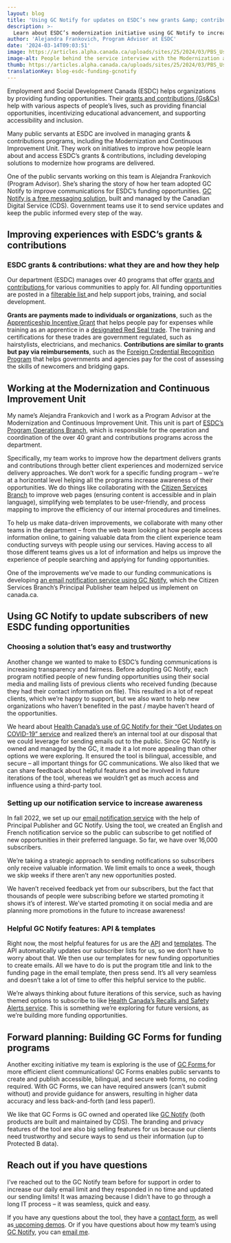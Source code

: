 ```yaml
---
layout: blog
title: 'Using GC Notify for updates on ESDC’s new grants &amp; contributions'
description: >-
  Learn about ESDC’s modernization initiative using GC Notify to increase the public’s awareness of their new grants &amp; contributions opportunities.
author: 'Alejandra Frankovich, Program Advisor at ESDC'
date: '2024-03-14T09:03:51'
image: https://articles.alpha.canada.ca/uploads/sites/25/2024/03/PBS_UsingGCNotifyUpdatesESDCGrantsContributions_Blog_EN.jpg
image-alt: People behind the service interview with the Modernization and Continuous Improvement Unit, part of the Program Operations Branch at ESDC.
thumb: https://articles.alpha.canada.ca/uploads/sites/25/2024/03/PBS_UsingGCNotifyUpdatesESDCGrantsContributions_Blog_EN.jpg
translationKey: blog-esdc-funding-gcnotify
---
```


<p>Employment and Social Development Canada (ESDC) helps organizations by providing funding opportunities. Their <a href="https://www.canada.ca/en/employment-social-development/services/funding.html" target="_blank" rel="noreferrer noopener">grants and contributions (Gs&amp;Cs)</a> help with various aspects of people’s lives, such as providing financial opportunities, incentivizing educational advancement, and supporting accessibility and inclusion.</p>



<p>Many public servants at ESDC are involved in managing grants &amp; contributions programs, including the Modernization and Continuous Improvement Unit. They work on initiatives to improve how people learn about and access ESDC’s grants &amp; contributions, including developing solutions to modernize how programs are delivered.</p>



<p>One of the public servants working on this team is Alejandra Frankovich (Program Advisor). She’s sharing the story of how her team adopted GC Notify to improve communications for ESDC’s funding opportunities. <a href="https://notification.canada.ca/?utm_source=EN_blog-esdc-funding-gcnotify&amp;utm_medium=Blog+post&amp;utm_campaign=CDS_Blogs" target="_blank" rel="noreferrer noopener">GC Notify is a free messaging solution</a>, built and managed by the Canadian Digital Service (CDS). Government teams use it to send service updates and keep the public informed every step of the way.</p>



<h2 class="wp-block-heading" id="h-improving-experiences-with-esdc-s-grants-amp-contributions"><strong>Improving experiences with ESDC’s grants &amp; contributions</strong></h2>



<h3 class="wp-block-heading" id="h-esdc-grants-amp-contributions-what-they-are-and-how-they-help"><strong>ESDC grants &amp; contributions: what they are and how they help</strong></h3>



<p>Our department (ESDC) manages over 40 programs that offer <a href="https://www.canada.ca/en/employment-social-development/services/funding.html" target="_blank" rel="noreferrer noopener">grants and contributions </a>for various communities to apply for. All funding opportunities are posted in a <a href="https://www.canada.ca/en/employment-social-development/services/funding/programs.html" target="_blank" rel="noreferrer noopener">filterable list </a>and help support jobs, training, and social development.</p>



<p><strong>Grants are payments made to individuals or organizations</strong>, such as the <a href="https://www.canada.ca/en/employment-social-development/services/funding/apprenticeship-incentive-overview.html" target="_blank" rel="noreferrer noopener">Apprenticeship Incentive Grant</a> that helps people pay for expenses while training as an apprentice in a <a href="https://www.red-seal.ca/eng/trades/tr.1d.2s_l.3st.shtml" target="_blank" rel="noreferrer noopener">designated Red Seal trade</a>. The training and certifications for these trades are government regulated, such as hairstylists, electricians, and mechanics. <strong>Contributions are similar to grants but pay via reimbursements</strong>, such as the <a href="https://www.canada.ca/en/employment-social-development/services/funding/foreign-credential-recognition.html" target="_blank" rel="noreferrer noopener">Foreign Credential Recognition Program</a> that helps governments and agencies pay for the cost of assessing the skills of newcomers and bridging gaps.</p>



<h2 class="wp-block-heading" id="h-working-at-the-modernization-and-continuous-improvement-unit"><strong>Working at the Modernization and Continuous Improvement Unit</strong></h2>



<p>My name’s Alejandra Frankovich and I work as a Program Advisor at the Modernization and Continuous Improvement Unit. This unit is part of <a href="https://www.canada.ca/en/employment-social-development/programs.html" target="_blank" rel="noreferrer noopener">ESDC’s Program Operations Branch</a>, which is responsible for the operation and coordination of the over 40 grant and contributions programs across the department.</p>



<p>Specifically, my team works to improve how the department delivers grants and contributions through better client experiences and modernized service delivery approaches. We don’t work for a specific funding program – we’re at a horizontal level helping all the programs increase awareness of their opportunities. We do things like collaborating with the <a href="https://www.canada.ca/en/employment-social-development/corporate/reports/briefing-binder-2019/book-1/department-101.html#h2.03-h3.01:~:text=Service%20Canada%20Branches-,Citizen%20Service%20Branch,-The%20Citizen%20Service" target="_blank" rel="noreferrer noopener">Citizen Services Branch</a> to improve web pages (ensuring content is accessible and in plain language), simplifying web templates to be user-friendly, and process mapping to improve the efficiency of our internal procedures and timelines.</p>



<p>To help us make data-driven improvements, we collaborate with many other teams in the department – from the web team looking at how people access information online, to gaining valuable data from the client experience team conducting surveys with people using our services. Having access to all those different teams gives us a lot of information and helps us improve the experience of people searching and applying for funding opportunities.</p>



<p>One of the improvements we’ve made to our funding communications is developing <a href="https://www.canada.ca/en/employment-social-development/services/funding/notified-opportunities.html">an email notification service using GC Notify</a>, which the Citizen Services Branch’s Principal Publisher team helped us implement on canada.ca.</p>



<h2 class="wp-block-heading" id="h-using-gc-notify-to-update-subscribers-of-new-esdc-funding-opportunities"><strong>Using GC Notify to update subscribers of new ESDC funding opportunities</strong></h2>



<h3 class="wp-block-heading" id="h-choosing-a-solution-that-s-easy-and-trustworthy"><strong>Choosing a solution that’s easy and trustworthy</strong></h3>



<p>Another change we wanted to make to ESDC’s funding communications is increasing transparency and fairness. Before adopting GC Notify, each program notified people of new funding opportunities using their social media and mailing lists of previous clients who received funding (because they had their contact information on file). This resulted in a lot of repeat clients, which we’re happy to support, but we also want to help new organizations who haven’t benefited in the past / maybe haven’t heard of the opportunities.</p>



<p>We heard about <a href="https://digital.canada.ca/2023/03/23/three-years-of-data-driven-comms-for-get-updates-on-covid-19/?utm_source=blog_esdc_funding_gcnotify_en&amp;utm_medium=blog_esdc_funding_gcnotify_en&amp;utm_id=blog_health_canada_gcnotify_en" target="_blank" rel="noreferrer noopener">Health Canada’s use of GC Notify for their “Get Updates on COVID-19” service</a> and realized there’s an internal tool at our disposal that we could leverage for sending emails out to the public. Since GC Notify is owned and managed by the GC, it made it a lot more appealing than other options we were exploring. It ensured the tool is bilingual, accessible, and secure – all important things for GC communications. We also liked that we can share feedback about helpful features and be involved in future iterations of the tool, whereas we wouldn’t get as much access and influence using a third-party tool.</p>



<h3 class="wp-block-heading" id="h-setting-up-our-notification-service-to-increase-awareness"><strong>Setting up our notification service to increase awareness</strong></h3>



<p>In fall 2022, we set up our <a href="https://www.canada.ca/en/employment-social-development/services/funding/notified-opportunities.html" target="_blank" rel="noreferrer noopener">email notification service</a> with the help of Principal Publisher and GC Notify. Using the tool, we created an English and French notification service so the public can subscribe to get notified of new opportunities in their preferred language. So far, we have over 16,000 subscribers.</p>



<p>We’re taking a strategic approach to sending notifications so subscribers only receive valuable information. We limit emails to once a week, though we skip weeks if there aren’t any new opportunities posted.</p>



<p>We haven’t received feedback yet from our subscribers, but the fact that thousands of people were subscribing before we started promoting it shows it’s of interest. We’ve started promoting it on social media and are planning more promotions in the future to increase awareness!</p>



<h3 class="wp-block-heading" id="h-helpful-gc-notify-features-api-amp-templates"><strong>Helpful GC Notify features: API &amp; templates</strong></h3>



<p>Right now, the most helpful features for us are the <a href="https://documentation.notification.canada.ca/en/" target="_blank" rel="noreferrer noopener">API</a> and <a href="https://notification.canada.ca/formatting-emails" target="_blank" rel="noreferrer noopener">templates</a>. The API automatically updates our subscriber lists for us, so we don’t have to worry about that. We then use our templates for new funding opportunities to create emails. All we have to do is put the program title and link to the funding page in the email template, then press send. It’s all very seamless and doesn’t take a lot of time to offer this helpful service to the public.</p>



<p>We’re always thinking about future iterations of this service, such as having themed options to subscribe to like <a href="https://digital.canada.ca/2022/07/05/empower-to-protect-recalls-safety-alerts-in-canada/?utm_source=blog_esdc_funding_gcnotify_en&amp;utm_medium=blog_esdc_funding_gcnotify_en&amp;utm_id=blog_health_recalls_gcnotify_en" target="_blank" rel="noreferrer noopener">Health Canada’s Recalls and Safety Alerts service</a>. This is something we’re exploring for future versions, as we’re building more funding opportunities.</p>



<h2 class="wp-block-heading" id="h-forward-planning-building-gc-forms-for-funding-programs"><strong>Forward planning: Building GC Forms for funding programs</strong></h2>



<p>Another exciting initiative my team is exploring is the use of <a href="https://articles.alpha.canada.ca/forms-formulaires/?utm_source=EN_blog-esdc-funding-gcnotify+&amp;utm_medium=Blog+post&amp;utm_campaign=forms_blogs" target="_blank" rel="noreferrer noopener">GC Forms </a>for more efficient client communications! GC Forms enables public servants to create and publish accessible, bilingual, and secure web forms, no coding required. With GC Forms, we can have required answers (can’t submit without) and provide guidance for answers, resulting in higher data accuracy and less back-and-forth (and less paper!).</p>



<p>We like that GC Forms is GC owned and operated like <a href="https://notification.canada.ca/?utm_source=EN_blog-esdc-funding-gcnotify&amp;utm_medium=Blog+post&amp;utm_campaign=CDS_Blogs" target="_blank" rel="noreferrer noopener">GC Notify</a> (both products are built and maintained by CDS). The branding and privacy features of the tool are also big selling features for us because our clients need trustworthy and secure ways to send us their information (up to Protected B data).</p>



<h2 class="wp-block-heading" id="h-reach-out-if-you-have-questions"><strong>Reach out if you have questions</strong></h2>



<p>I’ve reached out to the GC Notify team before for support in order to increase our daily email limit and they responded in no time and updated our sending limits! It was amazing because I didn’t have to go through a long IT process – it was seamless, quick and easy.</p>



<p>If you have any questions about the tool, they have a <a href="https://notification.canada.ca/contact?utm_source=EN_blog-esdc-funding-gcnotify&amp;utm_medium=Blog+post&amp;utm_campaign=CDS_Blogs" target="_blank" rel="noreferrer noopener">contact form</a>, as well as<a href="https://notification.canada.ca/sinscrire-a-une-demo?utm_source=EN_blog-esdc-funding-gcnotify&amp;utm_medium=Blog+post&amp;utm_campaign=CDS_Blogs" target="_blank" rel="noreferrer noopener"> upcoming demos</a>. Or if you have questions about how my team’s using <a href="https://notification.canada.ca/?utm_source=EN_blog_Notify_grants_contributions&amp;utm_id=Notify_home+" data-type="link" data-id="https://notification.canada.ca/?utm_source=EN_blog_Notify_grants_contributions&amp;utm_id=Notify_home+">GC Notify</a>, you can <a href="mailto:alejandra.p.frankovich@hrsdc-rhdcc.gc.ca" target="_blank" rel="noreferrer noopener">email me</a>.</p>



<p></p>

